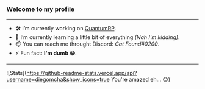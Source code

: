 ### Welcome to my profile

---

- 🛠 I’m currently working on [QuantumRP](https://quantumrp.glitch.me/).
- 🔭 I’m currently learning a little bit of everything *(Nah I'm kidding)*.
- 📫 You can reach me throught Discord: *Cat Found#0200*.
- ⚡ Fun fact: **I'm dumb 😀**.

---

![Stats](https://github-readme-stats.vercel.app/api?username=diegomcha&show_icons=true You're amazed eh... 😊)
